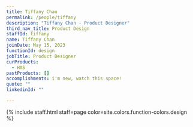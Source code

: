 ```yaml
---
title: Tiffany Chan
permalink: /people/tiffany
description: "Tiffany Chan - Product Designer"
third_nav_title: Product Design
staffId: tiffany
name: Tiffany Chan
joinDate: May 15, 2023
functionId: design
jobTitle: Product Designer
curProducts:
  - HAS
pastProducts: []
accomplishments: i'm new, watch this space!
quote: ""
linkedinId: ""

---
```


{% include staff.html staff=page color=site.colors.function-colors.design %}
